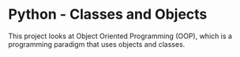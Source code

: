 # Python - Classes and Objects

This project looks at Object Oriented Programming (OOP), which is a programming paradigm that uses objects and classes. 
